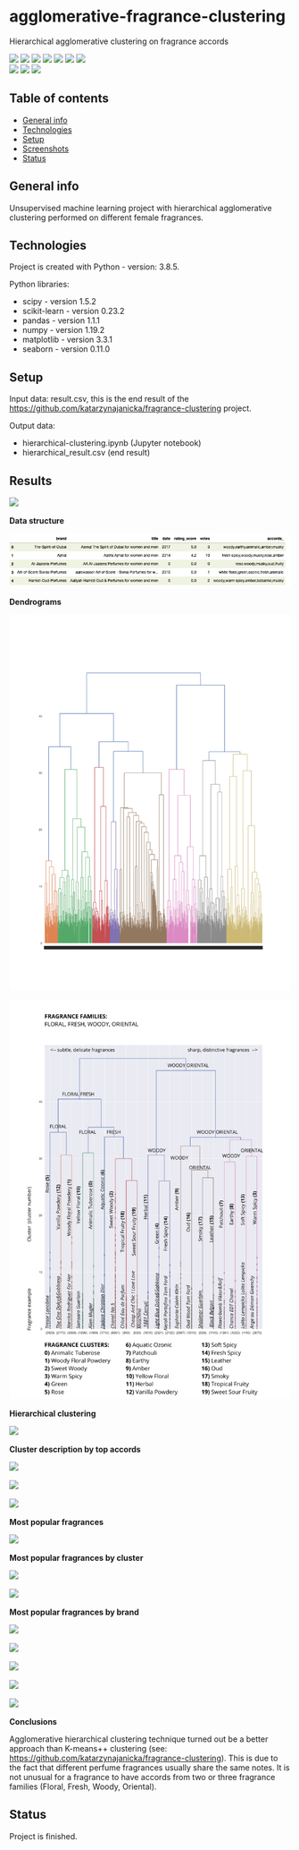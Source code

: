 # agglomerative-fragrance-clustering
Hierarchical agglomerative clustering on fragrance accords

<img src="https://img.shields.io/badge/python-3.8.5 -brightgreen"> <img src='https://img.shields.io/badge/scipy-1.5.2-blue'> <img src='https://img.shields.io/badge/scikitlearn-0.23.2-blue'> <img src='https://img.shields.io/badge/pandas-1.1.1-blue'> <img src='https://img.shields.io/badge/numpy-1.19.2-blue'> <img src="https://img.shields.io/badge/matplotlib-3.3.1 -blue"> <img src="https://img.shields.io/badge/seaborn-0.11.0 -blue"> <br>
<img src="https://img.shields.io/badge/unsupervised-machine--learning-ff69b4"> <img src="https://img.shields.io/badge/cluster-analysis-ff69b4"> <img src="https://img.shields.io/badge/exploratory-data%20analysis-ff69b4">

## Table of contents
* [General info](#general-info)
* [Technologies](#technologies)
* [Setup](#setup)
* [Screenshots](#screenshots)
* [Status](#status)

## General info
Unsupervised machine learning project with hierarchical agglomerative clustering performed on different female fragrances.

## Technologies
Project is created with Python - version: 3.8.5.

Python libraries:
* scipy - version 1.5.2
* scikit-learn - version 0.23.2
* pandas - version 1.1.1
* numpy - version 1.19.2
* matplotlib - version 3.3.1
* seaborn - version 0.11.0
  
## Setup

Input data: result.csv, this is the end result of the https://github.com/katarzynajanicka/fragrance-clustering project.

Output data: 
* hierarchical-clustering.ipynb (Jupyter notebook)
* hierarchical_result.csv (end result)

## Results

![](structure.png)

**Data structure**

![](data.png)

**Dendrograms**

![](clusters_v0.png)

![](fragrancetree.png)

**Hierarchical clustering**

![](hierarchical_clustering.png)

**Cluster description by top accords**

![](most_frequent_accords.png)

![](clusters_per_size.png)

![](top_accords_per_cluster.png)

**Most popular fragrances**

![](most_popular.png)

**Most popular fragrances by cluster**

![](patchouli_cluster.png)

![](animalic_cluster.png)

**Most popular fragrances by brand**

![](Chanel.png)

![](Dior.png)

![](Dolce&Gabbana.png)

![](Tom_Ford.png)

![](Bottega_Veneta.png)

**Conclusions**

Agglomerative hierarchical clustering technique turned out be a better approach than K-means++ clustering (see: https://github.com/katarzynajanicka/fragrance-clustering). This is due to the fact that different perfume fragrances usually share the same notes. It is not unusual for a fragrance to have accords from two or three fragrance families (Floral, Fresh, Woody, Oriental).

## Status
Project is finished.

